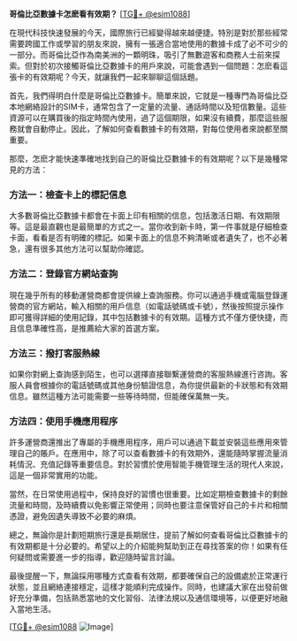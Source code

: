 **哥倫比亞數據卡怎麽看有效期？** [[TG💪+ @esim1088](https://t.me/s/esim1088)]

在現代科技快速發展的今天，國際旅行已經變得越來越便捷。特別是對於那些經常需要跨國工作或學習的朋友來說，擁有一張適合當地使用的數據卡成了必不可少的一部分。而哥倫比亞作為南美洲的一顆明珠，吸引了無數遊客和商務人士前來探索。但對於初次接觸哥倫比亞數據卡的用戶來說，可能會遇到一個問題：怎麽看這張卡的有效期呢？今天，就讓我們一起來聊聊這個話題。

首先，我們得明白什麼是哥倫比亞數據卡。簡單來說，它就是一種專門為哥倫比亞本地網絡設計的SIM卡，通常包含了一定量的流量、通話時間以及短信數量。這些資源可以在購買後的指定時間內使用，過了這個期限，如果沒有續費，那麼這些服務就會自動停止。因此，了解如何查看數據卡的有效期，對每位使用者來說都至關重要。

那麼，怎麽才能快速準確地找到自己的哥倫比亞數據卡的有效期呢？以下是幾種常見的方法：

### 方法一：檢查卡上的標記信息

大多數哥倫比亞數據卡都會在卡面上印有相關的信息，包括激活日期、有效期限等。這是最直觀也是最簡單的方式之一。當你收到新卡時，第一件事就是仔細檢查卡面，看看是否有明確的標記。如果卡面上的信息不夠清晰或者遺失了，也不必著急，還有很多其他方法可以幫助你確認。

### 方法二：登錄官方網站查詢

現在幾乎所有的移動運營商都會提供線上查詢服務。你可以通過手機或電腦登錄運營商的官方網站，輸入相關的用戶信息（如電話號碼或卡號），然後按照提示操作即可獲得詳細的使用記錄，其中包括數據卡的有效期。這種方式不僅方便快捷，而且信息準確性高，是推薦給大家的首選方案。

### 方法三：撥打客服熱線

如果你對網上查詢感到陌生，也可以選擇直接聯繫運營商的客服熱線進行咨詢。客服人員會根據你的電話號碼或其他身份驗證信息，為你提供最新的卡狀態和有效期信息。雖然這種方法可能需要一些等待時間，但能確保萬無一失。

### 方法四：使用手機應用程序

許多運營商還推出了專屬的手機應用程序，用戶可以通過下載並安裝這些應用來管理自己的賬戶。在應用中，除了可以查看數據卡的有效期外，還能隨時掌握流量消耗情況、充值記錄等重要信息。對於習慣於使用智能手機管理生活的現代人來說，這是一個非常實用的功能。

當然，在日常使用過程中，保持良好的習慣也很重要。比如定期檢查數據卡的剩餘流量和時間，及時續費以免影響正常使用；同時也要注意保管好自己的卡片和相關憑證，避免因遺失導致不必要的麻煩。

總之，無論你是計劃短期旅行還是長期居住，提前了解如何查看哥倫比亞數據卡的有效期都是十分必要的。希望以上的介紹能夠幫助到正在尋找答案的你！如果有任何疑問或需要進一步的指導，歡迎隨時留言討論。

最後提醒一下，無論採用哪種方式查看有效期，都要確保自己的設備處於正常運行狀態，並且網絡連接穩定，這樣才能順利完成操作。同時，也建議大家在出發前做好充分準備，包括熟悉當地的文化習俗、法律法規以及通信環境等，以便更好地融入當地生活。

[[TG💪+ @esim1088](https://t.me/s/esim1088) ![Image](https://i.postimg.cc/4NQfJmqS/Snipaste-2025-05-13-00-14-12.png)]